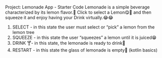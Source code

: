 Project: Lemonade App - Starter Code
Lemonade is a simple beverage characterized by its lemon flavor.🍋
Click to select a Lemon😋🤤 and then squeeze it and enjoy having your Drink virtually.😂😂
1. SELECT - in this state the user must select or “pick” a lemon from the lemon tree
2. SQUEEZE - in this state the user “squeezes” a lemon until it is juiced😁
3. DRINK 🍸- in this state, the lemonade is ready to drink🍋
4. RESTART - in this state the glass of lemonade is empty💛
(kotlin basics)

